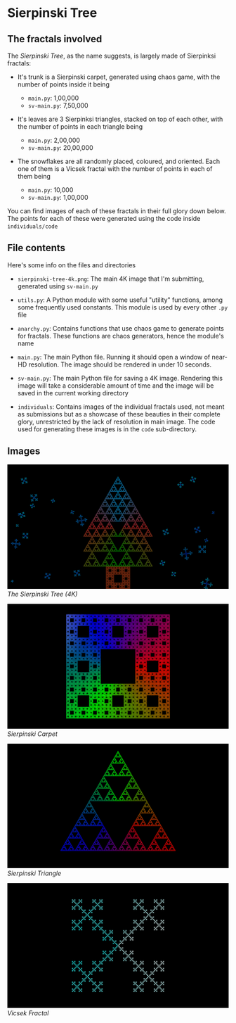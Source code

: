 # Sierpinski Tree


## The fractals involved

The *Sierpinski Tree*, as the name suggests, is largely made of Sierpinksi fractals:

- It's trunk is a Sierpinski carpet, generated using chaos game, with the number of points inside it being
    - `main.py`: 1,00,000
    - `sv-main.py`: 7,50,000

- It's leaves are 3 Sierpinksi triangles, stacked on top of each other, with the number of points in each triangle being
    - `main.py`: 2,00,000
    - `sv-main.py`: 20,00,000

- The snowflakes are all randomly placed, coloured, and oriented. Each one of them is a Vicsek fractal with the number of points in each of them being
    - `main.py`: 10,000
    - `sv-main.py`: 1,00,000

You can find images of each of these fractals in their full glory down below. The points for each of these were generated using the code inside `individuals/code`



## File contents

Here's some info on the files and directories

- `sierpinski-tree-4k.png`: The main 4K image that I'm submitting, generated using `sv-main.py`

- `utils.py`:
    A Python module with some useful "utility" functions, among some frequently used constants. This module is used by every other `.py` file

- `anarchy.py`:
    Contains functions that use chaos game to generate points for fractals. These functions are chaos generators, hence the module's name

- `main.py`:
    The main Python file. Running it should open a window of near-HD resolution. The image should be rendered in under 10 seconds.

- `sv-main.py`:
    The main Python file for saving a 4K image. Rendering this image will take a considerable amount of time and the image will be saved in the current working directory

- `individuals`:
    Contains images of the individual fractals used, not meant as submissions but as a showcase of these beauties in their complete glory, unrestricted by the lack of resolution in main image. The code used for generating these images is in the `code` sub-directory.



## Images

![The Sierpinski Tree (4K)](sierpinski-tree-4k.png)
*The Sierpinski Tree (4K)*

![Sierpinski Carpet](individuals/sierpinski-carpet.png)
*Sierpinski Carpet*

![Sierpinski Triangle](individuals/sierpinski-triangle.png)
*Sierpinski Triangle*

![Vicsek Fractal](individuals/vicsek-fractal.png)
*Vicsek Fractal*

